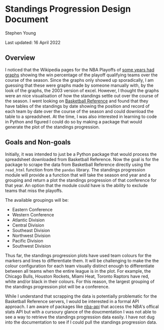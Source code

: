 # Standings Progression Design Document

Stephen Young

Last updated: 16 April 2022

## Overview

I noticed that the Wikipedia pages for the NBA Playoffs of [some years had
graphs](https://en.wikipedia.org/wiki/2010_NBA_playoffs) showing the win
percentage of the playoff qualifying teams over the course of the season.
Since the graphs only showed up sporadically, I am guessing that these were
graphs made by someone manually with, by the look of the graphs, the 2003
version of excel. However, I thought the graphs were an nice visualisation of
how the standings settle out over the course of the season. I went looking on
[Basketball Reference](https://www.basketball-reference.com/) and found that
they have tables of the standings by date showing the position and record of
each team by date over the course of the season and could download the table
to a spreadsheet. At the time, I was also interested in learning to code in
Python and figured I could do so by making a package that would generate the
plot of the standings progression.

## Goals and Non-goals

Initially, it was intended to just be a Python package that would process the
spreadsheet downloaded from Basketball Reference. Now the goal is for the
package to scrape the data from Basketball Reference directly using the
`read_html` function from the `pandas` library. The standings progression
module will provide a a function that will take the season end year and a
grouping and return a plot the standings progression of that conference for
that year. An option that the module could have is the ability to exclude
teams that miss the playoffs.

The available groupings will be:

- Eastern Conference
- Western Conference
- Atlantic Division
- Central Division
- Southeast Division
- Northwest Division
- Pacific Division
- Southwest Division

Thus far, the standings progression plots have used team colours for the
markers and lines to differentiate them. It will be challenging to make the
the colour configuration for each team visually distinct enough to
differentiate between all teams when the entire league is in the plot. For
example, the Chicago Bulls, Houston Rockets, Miami Heat, Toronto Raptors have
red, white and/or black in their colours. For this reason, the largest
grouping of the standings progression plot will be a conference.

While I understand that scrapping the data is potentially problematic for the
Basketball Reference servers, I would be interested in a formal API approach.
I am aware of packages like [nba-api](https://pypi.org/project/nba-api/) that
access the NBA's offical stats API but with a cursoury glance of the
doucmentation I was not able to see a way to retrieve the standings progression
data easily. I have not dug into the documentation to see if I could pull the
standings progression data.
